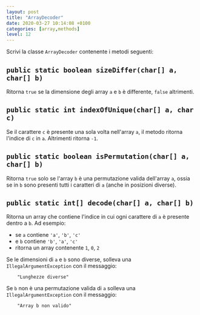 ```yaml
---
layout: post
title: "ArrayDecoder"
date: 2020-03-27 10:14:08 +0100
categories: [array,methods]
level: 12
---
```


Scrivi la classe `ArrayDecoder` contenente i metodi seguenti:

## `public static boolean sizeDiffer(char[] a, char[] b)`

Ritorna `true` se la dimensione degli array `a` e `b` è differente, `false` altrimenti.

## `public static int indexOfUnique(char[] a, char c)`

Se il carattere `c` è presente una sola volta nell'array `a`, il metodo ritorna l'indice di `c` in `a`. Altrimenti ritorna `-1`.

## `public static boolean isPermutation(char[] a, char[] b)`

Ritorna `true` solo se l'array `b` è una permutazione valida dell'array `a`, ossia se in `b` sono presenti tutti i caratteri di `a` (anche in posizioni diverse).

## `public static int[] decode(char[] a, char[] b)`

Ritorna un array che contiene l'indice in cui ogni carattere di `a` è presente dentro a `b`. Ad esempio:
	
-  se `a` contiene `'a'`, `'b'`, `'c'`
-  e `b` contiene `'b'`, `'a'`, `'c'`
-  ritorna un array contenente `1`, `0`, `2`

Se le dimensioni di `a` e `b` sono diverse, solleva una `IllegalArgumentException` con il messaggio: 
	
		"Lunghezze diverse"
	
Se `b` non è una permutazione valida di `a` solleva una `IllegalArgumentException` con il messaggio: 
	
		"Array b non valido"
	
